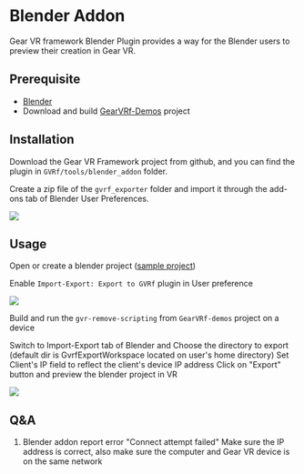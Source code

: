 # Blender Addon

Gear VR framework Blender Plugin provides a way for the Blender users to preview their creation in Gear VR.

## Prerequisite

* [Blender](https://www.blender.org)
* Download and build [GearVRf-Demos](https://github.com/gearvrf/GearVRf-Demos) project

## Installation

Download the Gear VR Framework project from github, and you can find the plugin in `GVRf/tools/blender_addon` folder.

Create a zip file of the `gvrf_exporter` folder and import it through the add-ons tab of Blender User Preferences.

![](/images/tutorials/blender_import_addon.jpg)

## Usage

Open or create a blender project ([sample project](https://github.com/dsazulay/blender-sample-projects))

Enable `Import-Export: Export to GVRf` plugin in User preference

![](/images/tutorials/blender_enable_addon.jpg)

Build and run the `gvr-remove-scripting` from `GearVRf-demos` project on a device

Switch to Import-Export tab of Blender and
Choose the directory to export (default dir is GvrfExportWorkspace located on user's home directory)
Set Client's IP field to reflect the client's device IP address
Click on "Export" button and preview the blender project in VR

![](/images/tutorials/blender_use_addon.jpg)

## Q&A
1. Blender addon report error "Connect attempt failed"
Make sure the IP address is correct, also make sure the computer and Gear VR device is on the same network


